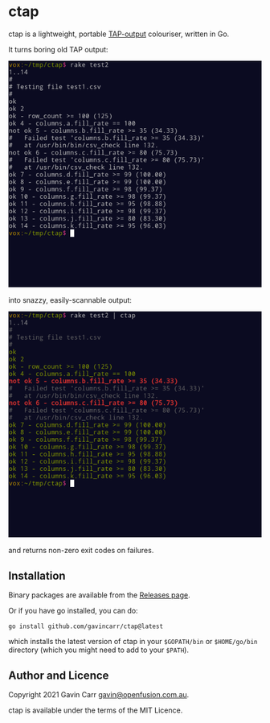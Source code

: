
ctap
====

ctap is a lightweight, portable [TAP-output](http://testanything.org/)
colouriser, written in Go.

It turns boring old TAP output:

![Boring TAP output](/screenshots/test2.png?raw=true)

into snazzy, easily-scannable output:

![Snazzy, scannable TAP output](/screenshots/test2c.png?raw=true)

and returns non-zero exit codes on failures.


Installation
------------

Binary packages are available from the
[Releases page](https://github.com/gavincarr/ctap/releases/latest/).

Or if you have go installed, you can do:

    go install github.com/gavincarr/ctap@latest

which installs the latest version of ctap in your `$GOPATH/bin`
or `$HOME/go/bin` directory (which you might need to add to your
`$PATH`).


Author and Licence
------------------

Copyright 2021 Gavin Carr <gavin@openfusion.com.au>.

ctap is available under the terms of the MIT Licence.

